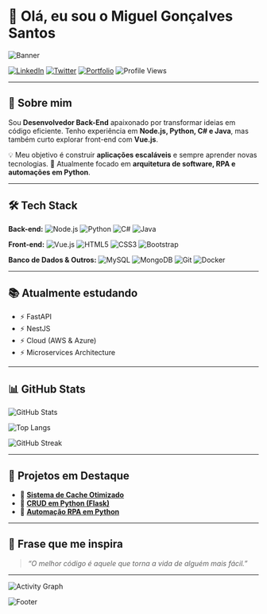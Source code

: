 # 👋 Olá, eu sou o Miguel Gonçalves Santos

![Banner](https://capsule-render.vercel.app/api?type=waving\&color=30A3DC\&height=200\&section=header\&text=Miguel%20Gonçalves%20Santos\&fontSize=35\&fontColor=fff\&animation=fadeIn\&fontAlignY=35)

[![LinkedIn](https://img.shields.io/badge/LinkedIn-000?style=for-the-badge\&logo=linkedin\&logoColor=0E76A8)](https://www.linkedin.com/in/miguel-goncalves-santos/)
[![Twitter](https://img.shields.io/badge/Twitter-000?style=for-the-badge\&logo=twitter)](https://twitter.com/MiguelsonDev)
[![Portfolio](https://img.shields.io/badge/Portfólio-000?style=for-the-badge\&logo=vercel\&logoColor=white)](https://github.com/Omiguelzera)
![Profile Views](https://komarev.com/ghpvc/?username=Omiguelzera\&color=blueviolet\&style=flat-square)

---

## 🚀 Sobre mim

Sou **Desenvolvedor Back-End** apaixonado por transformar ideias em código eficiente.
Tenho experiência em **Node.js, Python, C# e Java**, mas também curto explorar front-end com **Vue.js**.

💡 Meu objetivo é construir **aplicações escaláveis** e sempre aprender novas tecnologias.
🎯 Atualmente focado em **arquitetura de software, RPA e automações em Python**.

---

## 🛠️ Tech Stack

**Back-end:**
![Node.js](https://img.shields.io/badge/Node.js-000?style=for-the-badge\&logo=node.js)
![Python](https://img.shields.io/badge/Python-000?style=for-the-badge\&logo=python)
![C#](https://img.shields.io/badge/C%23-000?style=for-the-badge\&logo=c-sharp\&logoColor=823085)
![Java](https://img.shields.io/badge/Java-000?style=for-the-badge\&logo=java)

**Front-end:**
![Vue.js](https://img.shields.io/badge/Vue.js-000?style=for-the-badge\&logo=vue.js\&logoColor=42b883)
![HTML5](https://img.shields.io/badge/HTML5-000?style=for-the-badge\&logo=html5)
![CSS3](https://img.shields.io/badge/CSS3-000?style=for-the-badge\&logo=css3\&logoColor=264CE4)
![Bootstrap](https://img.shields.io/badge/Bootstrap-000?style=for-the-badge\&logo=bootstrap)

**Banco de Dados & Outros:**
![MySQL](https://img.shields.io/badge/MySQL-000?style=for-the-badge\&logo=mysql)
![MongoDB](https://img.shields.io/badge/MongoDB-000?style=for-the-badge\&logo=mongodb)
![Git](https://img.shields.io/badge/Git-000?style=for-the-badge\&logo=git)
![Docker](https://img.shields.io/badge/Docker-000?style=for-the-badge\&logo=docker)

---

## 📚 Atualmente estudando

* ⚡ FastAPI
* ⚡ NestJS
* ⚡ Cloud (AWS & Azure)
* ⚡ Microservices Architecture

---

## 📊 GitHub Stats

![GitHub Stats](https://github-readme-stats.vercel.app/api?username=Omiguelzera\&theme=transparent\&bg_color=000\&border_color=30A3DC\&show_icons=true\&icon_color=30A3DC\&title_color=E94D5F\&text_color=FFF)

![Top Langs](https://github-readme-stats.vercel.app/api/top-langs/?username=Omiguelzera\&layout=donut\&theme=transparent\&bg_color=000\&border_color=30A3DC\&title_color=E94D5F\&text_color=FFF)

![GitHub Streak](https://streak-stats.demolab.com?user=Omiguelzera\&theme=highcontrast\&hide_border=true\&date_format=j%20M%5B%20Y%5D)

---

## 📌 Projetos em Destaque

* 🔹 [**Sistema de Cache Otimizado**](#)
* 🔹 [**CRUD em Python (Flask)**](#)
* 🔹 [**Automação RPA em Python**](#)

---

## 🎯 Frase que me inspira

> *“O melhor código é aquele que torna a vida de alguém mais fácil.”*

---

![Activity Graph](https://github-readme-activity-graph.vercel.app/graph?username=Omiguelzera\&bg_color=000\&color=30A3DC\&line=E94D5F\&point=FFFFFF\&hide_border=true)

![Footer](https://capsule-render.vercel.app/api?type=waving\&color=30A3DC\&height=120\&section=footer)
